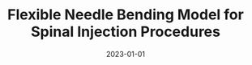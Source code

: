 ---
title: "Flexible Needle Bending Model for Spinal Injection Procedures"
collection: publications
category: manuscripts
permalink: /publication/2023_ral
excerpt: ''
date: 2023-01-01
venue: 'IEEE Robotics and Automation Letters (RA-L)'
paperurl: https://ieeexplore.ieee.org/document/10024841
citation: 'Wang, Y., Kwok, K., Cleary, K., Taylor, R., and Iordachita, I. (2023). &quot;Flexible Needle Bending Model for Spinal Injection Procedures.&quot; <i>IEEE Robotics and Automation Letters (RA-L)</i>.'
---